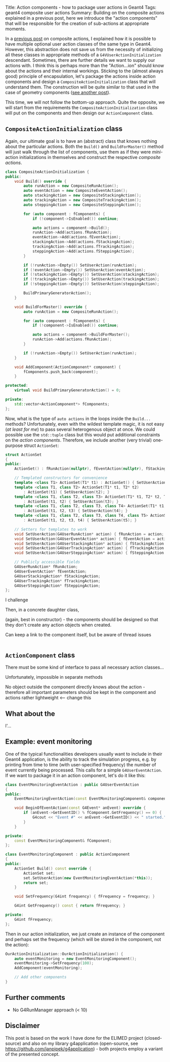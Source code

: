 Title: Action components - how to package user actions in Geant4
Tags: geant4
    composite
    user actions
Summary: Building on the composite actions explained in a previous post, 
    here we introduce the "action components" that will be responsible
    for the creation of sub-actions at appropriate moments.

In a [previous post](/2016/02/05/composite_actions/) on composite actions,
I explained how it is possible to have multiple optional user action classes
of the same type in Geant4. However, this abstraction does not save us
from the necessity of initializing all these classes in appropriate methods
of a `G4VUserActionInitialization` descendant. Sometimes, there are 
further details we want to supply our actions with. I think this is perhaps
more than the "Action...ion" should know about the actions and their
internal workings. Sticking to the (almost always good) principle of 
encapsulation, let's package the actions inside action components and
design a `CompositeActionInitialization` class that will understand them.
The construction will be quite similar to that used
in the case of geometry components ([see another post](/2016/01/29/composite_geometry/)).

This time, we will not follow the bottom-up approach. Quite the opposite,
we will start from the requirements the `CompositeActionInitialization` class
will put on the components and then design our `ActionComponent` class.

## `CompositeActionInitialization` class

Again, our ultimate goal is to have an (abstract) class that knows nothing about 
the particular actions. Both the `Build()` and `BuildForMaster()` method
will just walk through the list of components, use them as if they were 
*mini*-action initializations in themselves and construct the respective
*composite actions*.

```c++
class CompositeActionInitialization {
public:
    void Build() override {
        auto runAction = new CompositeRunAction();
        auto eventAction = new CompositeEventAction();
        auto stackingAction = new CompositeStackingAction();
        auto trackingAction = new CompositeTrackingAction();
        auto steppingAction = new CompositeSteppingAction();

        for (auto component : fComponents) {
            if (!component->IsEnabled()) continue;

            auto actions = component->Build();           
            runAction->Add(actions.fRunAction);
            eventAction->Add(actions.fEventAction);
            stackingAction->Add(actions.fStackingAction);
            trackingAction->Add(actions.fTrackingAction);
            steppingAction->Add(actions.fSteppingAction);
        }

        if (!runAction->Empty()) SetUserAction(runAction);
        if (!eventAction->Empty()) SetUserAction(eventAction);
        if (!stackingAction->Empty()) SetUserAction(stackingAction);
        if (!trackingAction->Empty()) SetUserAction(trackingAction);
        if (!steppingAction->Empty()) SetUserAction(steppingAction);

        BuildPrimaryGeneratorAction();
    }

    void BuildForMaster() override {
        auto runAction = new CompositeRunAction();

        for (auto component : fComponents) {
            if (!component->IsEnabled()) continue;

            auto actions = component->BuildForMaster();
            runAction->Add(actions.fRunAction);
        }

        if (!runAction->Empty()) SetUserAction(runAction);
    }

    void AddComponent(ActionComponent* component) {
        fComponents.push_back(component);
    }

protected:
    virtual void BuildPrimaryGeneratorAction() = 0;

private:
    std::vector<ActionComponent*> fComponents;
};
```

Now, what is the type of `auto actions` in the loops inside the `Build...` methods?
Unfortunately, even with the wildest template magic, it is not easy (*at least for me*) to
pass several heterogenous object at once. We could possible use the `std::tuple` class
but this would put additional constraints on the *action components*. Therefore, 
we include another (very trivial) one-purpose struct `ActionSet`:

```c++
struct ActionSet
{
public:
    ActionSet() : fRunAction(nullptr), fEventAction(nullptr), fStackingAction(nullptr), fTrackingAction(nullptr), fSteppingAction(nullptr) { }

    // Templated constructors for convenience
    template <class T1> ActionSet(T1* t1) : ActionSet() { SetUserAction(t1); }
    template <class T1, class T2> ActionSet(T1* t1, T2* t2)
        : ActionSet(t1) { SetUserAction(t2); }
    template <class T1, class T2, class T3> ActionSet(T1* t1, T2* t2, T3* t3)
        : ActionSet(t1, t2) { SetUserAction(t3); }
    template <class T1, class T2, class T3, class T4> ActionSet(T1* t1, T2* t2, T3* t3, T4* t4) 
        : ActionSet(t1, t2, t3) { SetUserAction(t4); }
    template <class T1, class T2, class T3, class T4, class T5> ActionSet(T1* t1, T2* t2, T3* t3, T4* t4, T5* t5) 
        : ActionSet(t1, t2, t3, t4) { SetUserAction(t5); }

    // Setters for templates to work
    void SetUserAction(G4UserRunAction* action) { fRunAction = action; }
    void SetUserAction(G4UserEventAction* action) { fEventAction = action; }
    void SetUserAction(G4UserStackingAction* action) { fStackingAction = action; }
    void SetUserAction(G4UserTrackingAction* action) { fTrackingAction = action; }
    void SetUserAction(G4UserSteppingAction* action) { fSteppingAction = action; }

    // Publicly accessible fields
    G4UserRunAction* fRunAction;
    G4UserEventAction* fEventAction;
    G4UserStackingAction* fStackingAction;
    G4UserTrackingAction* fTrackingAction;
    G4UserSteppingAction* fSteppingAction;    
};
```

I challenge 


Then, in a concrete daughter class, 

(again, best in constructor) - the components should be designed so that they don't
create any action objects when created. 

Can keep a link to the component itself, but be aware of thread issues


```

```

## `ActionComponent` class


There must be some kind of interface to pass all necessary action classes...

Unfortunately, impossible in separate methods

No object outside the component directly knows about the action - therefore
all important parameters should be kept in the component and actions rather
lightweight <-- change this



## What about the 

l'... 



## Example: event monitoring

One of the typical functionalities developers usually want to include in their
Geant4 application, is the ability to track the simulation progress, e.g. by
printing from time to time (with user-specified frequency) the number of event
currently being processed. This calls for a simple `G4UserEventAction`. If we want to package it in
an action component, let's do it like this:

```c++
class EventMonitoringEventAction : public G4UserEventAction
{
public:
    EventMonitoringEventAction(const EventMonitoringComponent& component) : fComponent(component) { }

    void BeginOfEventAction(const G4Event* anEvent) override {
        if (anEvent->GetEventID() % fComponent.GetFrequency() == 0) {
            G4cout << "Event #" << anEvent->GetEventID() << " started." << G4endl;
        }
    }

private:
    const EventMonitoringComponent& fComponent;
};

class EventMonitoringComponent : public ActionComponent
{
public:
    ActionSet Build() const override {
        ActionSet set;
        set.SetUserAction(new EventMonitoringEventAction(*this));
        return set;
    }

    void SetFrequency(G4int frequency) { fFrequency = frequency; }

    G4int GetFrequency() const { return fFrequency; }

private:
    G4int fFrequency;
};

```

Then in our action initialization, we just create an instance of the component
and perhaps set the frequency (which will be stored in the component, not the action):

```c++
OurActionInitialization::OurActionInitialization() {
    auto eventMonitoring = new EventMonitoringComponent();
    eventMonitoring->SetFrequency(100);
    AddComponent(eventMonitoring);

    // Add other components
}
```


## Further comments

* No G4RunManager approach (< 10)

## Disclaimer

This post is based on the work I have done for the ELIMED project
(closed-source) and also on my library g4application (open-source, see <https://github.com/janpipek/g4application>) -
both projects employ a variant of the presented concept.